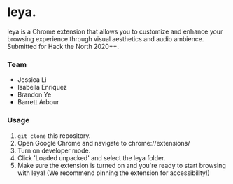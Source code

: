 # leya.

leya is a Chrome extension that allows you to customize and enhance your browsing experience through visual aesthetics and audio ambience. Submitted for Hack the North 2020++.

### Team
- Jessica Li
- Isabella Enriquez
- Brandon Ye
- Barrett Arbour


### Usage
1. ```git clone``` this repository.
2. Open Google Chrome and navigate to chrome://extensions/
3. Turn on developer mode.
4. Click 'Loaded unpacked' and select the leya folder.
5. Make sure the extension is turned on and you're ready to start browsing with leya! (We recommend pinning the extension for accessibility!)
